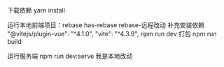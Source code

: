 下载依赖
yarn install

运行本地前端项目：rebase
has-rebase
rebase-远程改动
补充安装依赖
"@vitejs/plugin-vue": "^4.1.0",
"vite": "^4.3.9",
npm run dev
打包
npm run build

运行服务端
npm run dev:serve
我是本地改动

